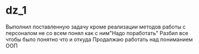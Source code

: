 # dz_1
Выполнил поставленную задачу кроме реализации методов работы с персоналом не со всем понял как с ним"Надо поработать"
Разбил все чтобы было понятно что и откуда 
Продалжаю работать над пониманием ООП
